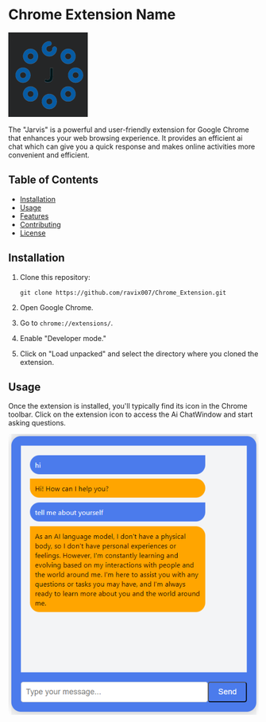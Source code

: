 # Chrome Extension Name

![Chrome Extension Logo](./assets/icon.png)

The "Jarvis" is a powerful and user-friendly extension for Google Chrome that enhances your web browsing experience. It provides an efficient ai chat which can give you a quick response and makes online activities more convenient and efficient. 

## Table of Contents
- [Installation](#installation)
- [Usage](#usage)
- [Features](#features)
- [Contributing](#contributing)
- [License](#license)

## Installation

1. Clone this repository:
   ```shell
   git clone https://github.com/ravix007/Chrome_Extension.git
   ```

2. Open Google Chrome.

3. Go to `chrome://extensions/`.

4. Enable "Developer mode."

5. Click on "Load unpacked" and select the directory where you cloned the extension.

## Usage

Once the extension is installed, you'll typically find its icon in the Chrome toolbar. Click on the extension icon to access the Ai ChatWindow and start asking questions.


![Extension Image](./assets/chat.png)



